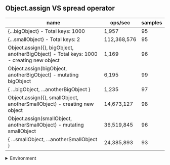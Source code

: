## Object.assign VS spread operator

|name|ops/sec|samples|
|-|-|-|
|{...bigObject} - Total keys: 1000|1,957|95|
|{...smallObject} - Total keys: 2|112,368,576|95|
|Object.assign({}, bigObject, anotherBigObject) - Total keys: 1000 - creating new object|1,169|96|
|Object.assign(bigObject, anotherBigObject) - mutating bigObject|6,195|99|
|{ ...bigObject, ...anotherBigObject }|1,235|97|
|Object.assign({}, smallObject, anotherSmallObject) - creating new object|14,673,127|98|
|Object.assign(smallObject, anotherSmallObject) - mutating smallObject|36,519,845|96|
|{ ...smallObject, ...anotherSmallObject }|24,385,893|93|


<details>
<summary>Environment</summary>

* __Machine:__ linux x64 | 4 vCPUs | 15.6GB Mem
* __Run:__ Tue Mar 12 2024 19:21:08 GMT+0000 (Coordinated Universal Time)
</details>

<!--
{"environment":{"platform":"linux","arch":"x64","cpus":4,"totalMemory":15.606491088867188},"benchmarks":[{"name":"{...bigObject} - Total keys: 1000","opsSec":1957.4893655310743,"samples":7},{"name":"{...smallObject} - Total keys: 2","opsSec":112368576.01528081,"samples":5},{"name":"Object.assign({}, bigObject, anotherBigObject) - Total keys: 1000 - creating new object","opsSec":1169.378511929641,"samples":4},{"name":"Object.assign(bigObject, anotherBigObject) - mutating bigObject","opsSec":6195.1268332622985,"samples":5},{"name":"{ ...bigObject, ...anotherBigObject }","opsSec":1234.5635669647193,"samples":4},{"name":"Object.assign({}, smallObject, anotherSmallObject) - creating new object","opsSec":14673126.590860235,"samples":5},{"name":"Object.assign(smallObject, anotherSmallObject) - mutating smallObject","opsSec":36519845.47170966,"samples":5},{"name":"{ ...smallObject, ...anotherSmallObject }","opsSec":24385893.29396752,"samples":5}]}-->
